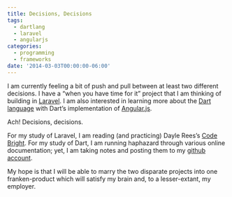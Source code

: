 ```yaml
---
title: Decisions, Decisions
tags:
  - dartlang
  - laravel
  - angularjs
categories:
  - programming
  - frameworks
date: '2014-03-03T00:00:00-06:00'
---
```


I am currently feeling a bit of push and pull between at least two different decisions. I have a “when you have time for it” project that I am thinking of building in [Laravel](http://laravel.com/). I am also interested in learning more about the [Dart language](http://dartlang.org/) with Dart’s implementation of [Angular.js](https://angulardart.org/).

Ach! Decisions, decisions.

For my study of Laravel, I am reading (and practicing) Dayle Rees’s [Code Bright](https://leanpub.com/codebright). For my study of Dart, I am running haphazard through various online documentation; yet, I am taking notes and posting them to my [github account](https://github.com/ericpoe/codedoc-dart).

My hope is that I will be able to marry the two disparate projects into one franken-product which will satisfy my brain and, to a lesser-extant, my employer.
